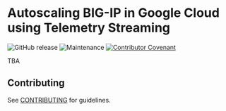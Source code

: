 # Autoscaling BIG-IP in Google Cloud using Telemetry Streaming

![GitHub release](https://img.shields.io/github/v/release/memes/f5-bigip-ts-gcp-autoscaling?sort=semver)
![Maintenance](https://img.shields.io/maintenance/yes/2023)
[![Contributor Covenant](https://img.shields.io/badge/Contributor%20Covenant-2.1-4baaaa.svg)](CODE_OF_CONDUCT.md)

TBA

## Contributing

See [CONTRIBUTING](CONTRIBUTING.md) for guidelines.

<!-- markdownlint-disable no-inline-html no-bare-urls -->
<!-- BEGINNING OF PRE-COMMIT-TERRAFORM DOCS HOOK -->
<!-- END OF PRE-COMMIT-TERRAFORM DOCS HOOK -->
<!-- markdownlint-enable no-inline-html no-bare-urls -->
